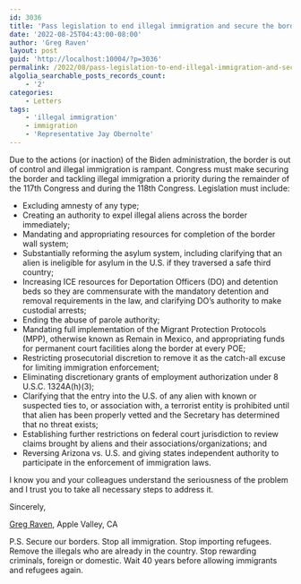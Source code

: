 ```yaml
---
id: 3036
title: 'Pass legislation to end illegal immigration and secure the border'
date: '2022-08-25T04:43:00-08:00'
author: 'Greg Raven'
layout: post
guid: 'http://localhost:10004/?p=3036'
permalink: /2022/08/pass-legislation-to-end-illegal-immigration-and-secure-the-border/
algolia_searchable_posts_records_count:
    - '2'
categories:
    - Letters
tags:
    - 'illegal immigration'
    - immigration
    - 'Representative Jay Obernolte'
---
```


Due to the actions (or inaction) of the Biden administration, the border is out of control and illegal immigration is rampant. Congress must make securing the border and tackling illegal immigration a priority during the remainder of the 117th Congress and during the 118th Congress. Legislation must include:

- Excluding amnesty of any type;
- Creating an authority to expel illegal aliens across the border immediately;
- Mandating and appropriating resources for completion of the border wall system;
- Substantially reforming the asylum system, including clarifying that an alien is ineligible for asylum in the U.S. if they traversed a safe third country;
- Increasing ICE resources for Deportation Officers (DO) and detention beds so they are commensurate with the mandatory detention and removal requirements in the law, and clarifying DO’s authority to make custodial arrests;
- Ending the abuse of parole authority;
- Mandating full implementation of the Migrant Protection Protocols (MPP), otherwise known as Remain in Mexico, and appropriating funds for permanent court facilities along the border at every POE;
- Restricting prosecutorial discretion to remove it as the catch-all excuse for limiting immigration enforcement;
- Eliminating discretionary grants of employment authorization under 8 U.S.C. 1324A(h)(3);
- Clarifying that the entry into the U.S. of any alien with known or suspected ties to, or association with, a terrorist entity is prohibited until that alien has been properly vetted and the Secretary has determined that no threat exists;
- Establishing further restrictions on federal court jurisdiction to review claims brought by aliens and their associations/organizations; and
- Reversing Arizona vs. U.S. and giving states independent authority to participate in the enforcement of immigration laws.

I know you and your colleagues understand the seriousness of the problem and I trust you to take all necessary steps to address it.

Sincerely,

[Greg Raven](https://www.gregraven.org/), Apple Valley, CA

P.S. Secure our borders. Stop all immigration. Stop importing refugees. Remove the illegals who are already in the country. Stop rewarding criminals, foreign or domestic. Wait 40 years before allowing immigrants and refugees again.